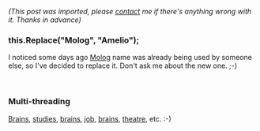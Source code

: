*(This post was imported, please [contact](#/contact) me if there's anything wrong with it. Thanks in advance)*

<div class="entry-body">
<h3>this.Replace("Molog", "Amelio");</h3>
<p>
	I noticed some days ago <a href="http://developer.novell.com/wiki/index.php/Molog">Molog</a> name was already being used by someone else, so I've decided to replace it. Don't ask me about the new one. ;-)
</p>
<br />
<h3>Multi-threading</h3>
<p>
	<a href="http://www.onintelligence.org/">Brains</a>, <a href="http://www.eii.us.es/">studies</a>, <a href="http://redwood.berkeley.edu/">brains</a>, <a href="http://www.ebd.csic.es/">job</a>, <a href="http://www.elpais.es/solotexto/articulo.html?xref=20060326elpepspor_11&type=Tes&k=siglo_cerebro">brains</a>, <a href="http://www.sevilla.org/impe/sevilla/contenido?pag=/contenidos/cultura/teatros_artes_escenicas/Teatro_Alameda&idActivo=H1005&idSeccion=H1005&vE=D4268,9,15">theatre</a>, etc. :-)
</p>
</div>
